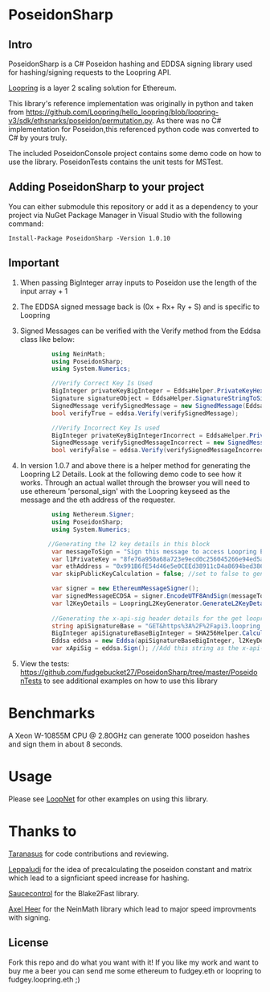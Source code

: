 # PoseidonSharp
## Intro
PoseidonSharp is a C# Poseidon hashing and EDDSA signing library used for hashing/signing requests to the Loopring API. 

[Loopring](https://loopring.io/#/) is a layer 2 scaling solution for Ethereum.

This library's reference implementation was originally in python and taken from https://github.com/Loopring/hello_loopring/blob/loopring-v3/sdk/ethsnarks/poseidon/permutation.py. As there was no C# implementation for Poseidon,this referenced python code was converted to C# by yours truly.

The included PoseidonConsole project contains some demo code on how to use the library. PoseidonTests contains the unit tests for MSTest.

## Adding PoseidonSharp to your project
You can either submodule this repository or add it as a dependency to your project via NuGet Package Manager in Visual Studio with the following command:

    Install-Package PoseidonSharp -Version 1.0.10

## Important
1. When passing BigInteger array inputs to Poseidon use the length of the input array + 1

2. The EDDSA signed message back is (0x + Rx+  Ry + S) and is specific to Loopring

3. Signed Messages can be verified with the Verify method from the Eddsa class like below:

```csharp
            using NeinMath;
            using PoseidonSharp;
            using System.Numerics;

            //Verify Correct Key Is Used
            BigInteger privateKeyBigInteger = EddsaHelper.PrivateKeyHexStringToBigInteger(PrivateKey3);
            Signature signatureObject = EddsaHelper.SignatureStringToSignatureObject(signedMessage);
            SignedMessage verifySignedMessage = new SignedMessage(EddsaHelper.CalculatePointA(privateKeyBigInteger), signatureObject, Integer.Parse(poseidonHash.ToString())); 
            bool verifyTrue = eddsa.Verify(verifySignedMessage);

            //Verify Incorrect Key Is used
            BigInteger privateKeyBigIntegerIncorrect = EddsaHelper.PrivateKeyHexStringToBigInteger(PrivateKey);
            SignedMessage verifySignedMessageIncorrect = new SignedMessage(EddsaHelper.CalculatePointA(privateKeyBigIntegerIncorrect), signatureObject, Integer.Parse(poseidonHash.ToString()));
            bool verifyFalse = eddsa.Verify(verifySignedMessageIncorrect);
```
4. In version 1.0.7 and above there is a helper method for generating the Loopring L2 Details. Look at the following demo code to see how it works. Through an actual wallet through the browser you will need to use ethereum 'personal_sign' with the Loopring keyseed as the message and the eth address of the requester.
```csharp
            using Nethereum.Signer;
            using PoseidonSharp;
            using System.Numerics;

           //Generating the l2 key details in this block
            var messageToSign = "Sign this message to access Loopring Exchange: 0x0BABA1Ad5bE3a5C0a66E7ac838a129Bf948f1eA4 with key nonce: 0"; //this is the loopring key seed with nonce - 1
            var l1PrivateKey = "8fe76a950a68a723e9ecd0c256045266e94ed5a1e846ca2112a9ecb61c1d28db"; //L1 private key
            var ethAddress = "0x991B6fE54d46e5e0CEEd38911cD4a8694bed386A"; //eth address
            var skipPublicKeyCalculation = false; //set to false to generate the public key details as well, set to true to skip public key generation which makes it run faster

            var signer = new EthereumMessageSigner();
            var signedMessageECDSA = signer.EncodeUTF8AndSign(messageToSign, new EthECKey(l1PrivateKey));
            var l2KeyDetails = LoopringL2KeyGenerator.GenerateL2KeyDetails(signedMessageECDSA, ethAddress, skipPublicKeyCalculation);
            
            //Generating the x-api-sig header details for the get loopring api key endpoint
            string apiSignatureBase = "GET&https%3A%2F%2Fapi3.loopring.io%2Fapi%2Fv3%2FapiKey&accountId%3D" + 136736; //replace 136736 is the loopring account id for the request
            BigInteger apiSignatureBaseBigInteger = SHA256Helper.CalculateSHA256HashNumber(apiSignatureBase);
            Eddsa eddsa = new Eddsa(apiSignatureBaseBigInteger, l2KeyDetails.secretKey); //l2KeyDetails.secretKey is the Loopring L2 Private Key
            var xApiSig = eddsa.Sign(); //Add this string as the x-api-sig header in the request to the get loopring api key endpoint
```
5. View the tests: https://github.com/fudgebucket27/PoseidonSharp/tree/master/PoseidonTests to see additional examples on how to use this library

# Benchmarks
A Xeon W-10855M CPU @ 2.80GHz can generate 1000 poseidon hashes and sign them in about 8 seconds.

# Usage
Please see [LoopNet](https://github.com/fudgebucket27/loopnet) for other examples on using this library.

# Thanks to
[Taranasus](https://github.com/taranasus) for code contributions and reviewing. 

[Leppaludi](https://github.com/leppaludi) for the idea of precalculating the poseidon constant and matrix which lead to a signficiant speed increase for hashing.

[Saucecontrol](https://github.com/saucecontrol) for the Blake2Fast library. 

[Axel Heer](https://github.com/axelheer) for the NeinMath library which lead to major speed improvments with signing.

## License
Fork this repo and do what you want with it! If you like my work and want to buy me a beer you can send me some ethereum to fudgey.eth or loopring to fudgey.loopring.eth ;)
